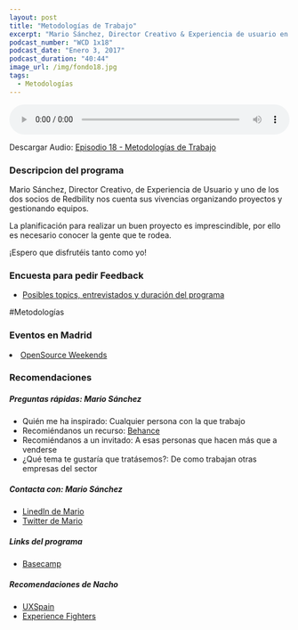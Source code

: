 ```yaml
---
layout: post
title: "Metodologías de Trabajo"
excerpt: "Mario Sánchez, Director Creativo & Experiencia de usuario en Redbility nos cuenta sus experiencias organizando proyectos y gestionando equipos."
podcast_number: "WCD 1x18"
podcast_date: "Enero 3, 2017"
podcast_duration: "40:44"
image_url: /img/fondo18.jpg
tags: 
  - Metodologías
---
```


<audio src="http://www.podtrac.com/pts/redirect.mp3/archive.org/download/WCD-18/WeCodeSign%201x18%20-%20Metodologias%20de%20Trabajo.mp3" preload="auto" controls style="width: 100%;">
  <p>Tu navegador no implementa el elemento audio</p>
</audio>

<p>Descargar Audio: <a href="http://www.podtrac.com/pts/redirect.mp3/archive.org/download/WCD-18/WeCodeSign%201x18%20-%20Metodologias%20de%20Trabajo.mp3" title="Botón derecho del ratón, luego guardar enlace como...">Episodio 18 - Metodologías de Trabajo</a></p>

<h3 class="post-title  post-heading">Descripcion del programa</h3>

Mario Sánchez, Director Creativo, de Experiencia de Usuario y uno de los dos socios de Redbility nos cuenta sus vivencias organizando proyectos y gestionando equipos.

La planificación para realizar un buen proyecto es imprescindible, por ello es necesario conocer la gente que te rodea.

¡Espero que disfrutéis tanto como yo!

<div class="rule"></div>

<h3 class="post-title  post-heading">Encuesta para pedir Feedback</h3>

<ul>
  <li class="recomendacion"><a href="https://wecodesignpodcast.typeform.com/to/keNT6k">Posibles topics, entrevistados y duración del programa</a></li>
</ul>
 
<div class="rule"></div>

#Metodologías

<h3 class="post-title  post-heading">Eventos en Madrid</h3>

<li class="recomendacion"><a href="https://osweekends.github.io/">OpenSource Weekends</a></li>

<div class="rule"></div>

<h3 class="post-title  post-heading">Recomendaciones</h3>

##### Preguntas rápidas: Mario Sánchez

<ul>
  <li class="recomendacion"><span>Quién me ha inspirado: </span>Cualquier persona con la que trabajo</li>
  <li class="recomendacion"><span>Recomiéndanos un recurso: </span><a href="https://www.behance.net/">Behance</a></li>
  <li class="recomendacion"><span>Recomiéndanos a un invitado: </span>A esas personas que hacen más que a venderse</li>
  <li class="recomendacion"><span>¿Qué tema te gustaría que tratásemos?: </span>De como trabajan otras empresas del sector</li>
</ul>

##### Contacta con: Mario Sánchez

<ul>
  <li class="recomendacion"><a href="https://www.linkedin.com/in/mariosanchezgarcia/en">LinedIn de Mario</a></li>
  <li class="recomendacion"><a href="https://twitter.com/soymarios">Twitter de Mario</a></li>
</ul>

##### Links del programa

<ul>
  <li class="recomendacion"><a href="https://basecamp.com/">Basecamp</a></li>
</ul>

##### Recomendaciones de Nacho

<ul>
  <li class="recomendacion"><a href="http://www.uxspain.com/2017/">UXSpain</a></li>
  <li class="recomendacion"><a href="http://experiencefighters.com/">Experience Fighters</a></li>
</ul>
